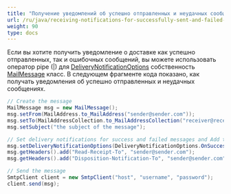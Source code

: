 ```yaml
---
title: "Получение уведомлений об успешно отправленных и неудачных сообщениях"
url: /ru/java/receiving-notifications-for-successfully-sent-and-failed-messages/
weight: 90
type: docs
---
```



Если вы хотите получить уведомление о доставке как успешно отправленных, так и ошибочных сообщений, вы можете использовать оператор pipe (|) для [DeliveryNotificationOptions](https://apireference.aspose.com/email/java/com.aspose.email/MailMessage#getDeliveryNotificationOptions\(\)) собственность [MailMessage](https://apireference.aspose.com/email/java/com.aspose.email/MailMessage) класс. В следующем фрагменте кода показано, как получать уведомления об успешно отправленных и неудачных сообщениях.



~~~Java
// Create the message
MailMessage msg = new MailMessage();
msg.setFrom(MailAddress.to_MailAddress("sender@sender.com"));
msg.setTo(MailAddressCollection.to_MailAddressCollection("receiver@receiver.com"));
msg.setSubject("the subject of the message");

// Set delivery notifications for success and failed messages and Add the MIME headers
msg.setDeliveryNotificationOptions(DeliveryNotificationOptions.OnSuccess | DeliveryNotificationOptions.OnFailure);
msg.getHeaders().add("Read-Receipt-To", "sender@sender.com");
msg.getHeaders().add("Disposition-Notification-To", "sender@sender.com");

// Send the message
SmtpClient client = new SmtpClient("host", "username", "password");
client.send(msg);
~~~